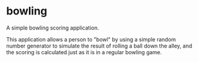# bowling
A simple bowling scoring application.

This application allows a person to "bowl" by using a simple random number generator to simulate the result of rolling a ball down the alley, and the scoring is calculated just as it is in a regular bowling game.
